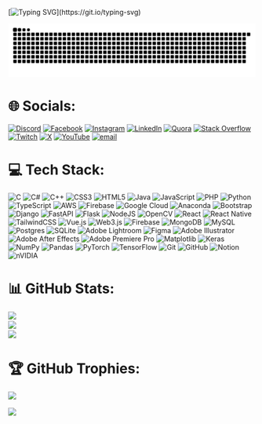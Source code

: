 [![Typing SVG](https://readme-typing-svg.demolab.com?font=Fira+Code&size=24&pause=1000&color=A3C4F3&center=true&vCenter=true&width=1000&lines=Hello%2C+Sangyii+here!;How+are+you+doing+today%3F;I+love+Python%2C+ML%2C+and+Cybersecurity!;%E5%BE%88%E9%AB%98%E8%88%88%E8%A6%8B%E5%88%B0%E4%BD%A0!;%E3%81%AF%E3%81%98%E3%82%81%E3%81%BE%E3%81%97%E3%81%A6!;%E0%B8%A2%E0%B8%B4%E0%B8%99%E0%B8%94%E0%B8%B5%E0%B8%97%E0%B8%B5%E0%B9%88%E0%B9%84%E0%B8%94%E0%B9%89%E0%B8%A3%E0%B8%B9%E0%B9%89%E0%B8%88%E0%B8%B1%E0%B8%81!;%EB%A7%8C%EB%82%98%EC%84%9C+%EB%B0%98%EA%B0%80%EC%9B%8C%EC%9A%94!)](https://git.io/typing-svg)

<picture>
  <source media="(prefers-color-scheme: dark)" srcset="https://raw.githubusercontent.com/Sangyii/Sangyii/refs/heads/output/github-snake-dark.svg"/>
  <source media="(prefers-color-scheme: light)" srcset="https://raw.githubusercontent.com/Sangyii/Sangyii/refs/heads/output/github-snake.svg"/>
  <img alt="github-snake" src="https://raw.githubusercontent.com/Sangyii/Sangyii/refs/heads/output/github-snake.svg"/>
</picture>

# 🌐 Socials:
[![Discord](https://img.shields.io/badge/Discord-%237289DA.svg?logo=discord&logoColor=white)](https://discord.gg/SfRzdesrNk) [![Facebook](https://img.shields.io/badge/Facebook-%231877F2.svg?logo=Facebook&logoColor=white)](https://www.facebook.com/charlie.purnomo) [![Instagram](https://img.shields.io/badge/Instagram-%23E4405F.svg?logo=Instagram&logoColor=white)](https://instagram.com/super_sangyi) [![LinkedIn](https://img.shields.io/badge/LinkedIn-%230077B5.svg?logo=linkedin&logoColor=white)](https://linkedin.com/in/charlie-purnomo-40bb37347) [![Quora](https://img.shields.io/badge/Quora-%23B92B27.svg?logo=Quora&logoColor=white)](https://www.quora.com/profile/Charlie-Purnomo) [![Stack Overflow](https://img.shields.io/badge/-Stackoverflow-FE7A16?logo=stack-overflow&logoColor=white)](https://stackoverflow.com/users/20253890) [![Twitch](https://img.shields.io/badge/Twitch-%239146FF.svg?logo=Twitch&logoColor=white)](https://twitch.tv/beastmaster4990) [![X](https://img.shields.io/badge/X-black.svg?logo=X&logoColor=white)](https://x.com/s4ngyi) [![YouTube](https://img.shields.io/badge/YouTube-%23FF0000.svg?logo=YouTube&logoColor=white)](https://www.youtube.com/@thesangyi) [![email](https://img.shields.io/badge/Email-D14836?logo=gmail&logoColor=white)](mailto:charliepurnomo5@gmail.com) 

# 💻 Tech Stack:
![C](https://img.shields.io/badge/c-%2300599C.svg?style=for-the-badge&logo=c&logoColor=white) ![C#](https://img.shields.io/badge/c%23-%23239120.svg?style=for-the-badge&logo=csharp&logoColor=white) ![C++](https://img.shields.io/badge/c++-%2300599C.svg?style=for-the-badge&logo=c%2B%2B&logoColor=white) ![CSS3](https://img.shields.io/badge/css3-%231572B6.svg?style=for-the-badge&logo=css3&logoColor=white) ![HTML5](https://img.shields.io/badge/html5-%23E34F26.svg?style=for-the-badge&logo=html5&logoColor=white) ![Java](https://img.shields.io/badge/java-%23ED8B00.svg?style=for-the-badge&logo=openjdk&logoColor=white) ![JavaScript](https://img.shields.io/badge/javascript-%23323330.svg?style=for-the-badge&logo=javascript&logoColor=%23F7DF1E) ![PHP](https://img.shields.io/badge/php-%23777BB4.svg?style=for-the-badge&logo=php&logoColor=white) ![Python](https://img.shields.io/badge/python-3670A0?style=for-the-badge&logo=python&logoColor=ffdd54) ![TypeScript](https://img.shields.io/badge/typescript-%23007ACC.svg?style=for-the-badge&logo=typescript&logoColor=white) ![AWS](https://img.shields.io/badge/AWS-%23FF9900.svg?style=for-the-badge&logo=amazon-aws&logoColor=white) ![Firebase](https://img.shields.io/badge/firebase-%23039BE5.svg?style=for-the-badge&logo=firebase) ![Google Cloud](https://img.shields.io/badge/GoogleCloud-%234285F4.svg?style=for-the-badge&logo=google-cloud&logoColor=white) ![Anaconda](https://img.shields.io/badge/Anaconda-%2344A833.svg?style=for-the-badge&logo=anaconda&logoColor=white) ![Bootstrap](https://img.shields.io/badge/bootstrap-%238511FA.svg?style=for-the-badge&logo=bootstrap&logoColor=white) ![Django](https://img.shields.io/badge/django-%23092E20.svg?style=for-the-badge&logo=django&logoColor=white) ![FastAPI](https://img.shields.io/badge/FastAPI-005571?style=for-the-badge&logo=fastapi) ![Flask](https://img.shields.io/badge/flask-%23000.svg?style=for-the-badge&logo=flask&logoColor=white) ![NodeJS](https://img.shields.io/badge/node.js-6DA55F?style=for-the-badge&logo=node.js&logoColor=white) ![OpenCV](https://img.shields.io/badge/opencv-%23white.svg?style=for-the-badge&logo=opencv&logoColor=white) ![React](https://img.shields.io/badge/react-%2320232a.svg?style=for-the-badge&logo=react&logoColor=%2361DAFB) ![React Native](https://img.shields.io/badge/react_native-%2320232a.svg?style=for-the-badge&logo=react&logoColor=%2361DAFB) ![TailwindCSS](https://img.shields.io/badge/tailwindcss-%2338B2AC.svg?style=for-the-badge&logo=tailwind-css&logoColor=white) ![Vue.js](https://img.shields.io/badge/vue.js-%2335495e.svg?style=for-the-badge&logo=vuedotjs&logoColor=%234FC08D) ![Web3.js](https://img.shields.io/badge/web3.js-F16822?style=for-the-badge&logo=web3.js&logoColor=white) ![Firebase](https://img.shields.io/badge/firebase-a08021?style=for-the-badge&logo=firebase&logoColor=ffcd34) ![MongoDB](https://img.shields.io/badge/MongoDB-%234ea94b.svg?style=for-the-badge&logo=mongodb&logoColor=white) ![MySQL](https://img.shields.io/badge/mysql-4479A1.svg?style=for-the-badge&logo=mysql&logoColor=white) ![Postgres](https://img.shields.io/badge/postgres-%23316192.svg?style=for-the-badge&logo=postgresql&logoColor=white) ![SQLite](https://img.shields.io/badge/sqlite-%2307405e.svg?style=for-the-badge&logo=sqlite&logoColor=white) ![Adobe Lightroom](https://img.shields.io/badge/Adobe%20Lightroom-31A8FF.svg?style=for-the-badge&logo=Adobe%20Lightroom&logoColor=white) ![Figma](https://img.shields.io/badge/figma-%23F24E1E.svg?style=for-the-badge&logo=figma&logoColor=white) ![Adobe Illustrator](https://img.shields.io/badge/adobe%20illustrator-%23FF9A00.svg?style=for-the-badge&logo=adobe%20illustrator&logoColor=white) ![Adobe After Effects](https://img.shields.io/badge/Adobe%20After%20Effects-9999FF.svg?style=for-the-badge&logo=Adobe%20After%20Effects&logoColor=white) ![Adobe Premiere Pro](https://img.shields.io/badge/Adobe%20Premiere%20Pro-9999FF.svg?style=for-the-badge&logo=Adobe%20Premiere%20Pro&logoColor=white) ![Matplotlib](https://img.shields.io/badge/Matplotlib-%23ffffff.svg?style=for-the-badge&logo=Matplotlib&logoColor=black) ![Keras](https://img.shields.io/badge/Keras-%23D00000.svg?style=for-the-badge&logo=Keras&logoColor=white) ![NumPy](https://img.shields.io/badge/numpy-%23013243.svg?style=for-the-badge&logo=numpy&logoColor=white) ![Pandas](https://img.shields.io/badge/pandas-%23150458.svg?style=for-the-badge&logo=pandas&logoColor=white) ![PyTorch](https://img.shields.io/badge/PyTorch-%23EE4C2C.svg?style=for-the-badge&logo=PyTorch&logoColor=white) ![TensorFlow](https://img.shields.io/badge/TensorFlow-%23FF6F00.svg?style=for-the-badge&logo=TensorFlow&logoColor=white) ![Git](https://img.shields.io/badge/git-%23F05033.svg?style=for-the-badge&logo=git&logoColor=white) ![GitHub](https://img.shields.io/badge/github-%23121011.svg?style=for-the-badge&logo=github&logoColor=white) ![Notion](https://img.shields.io/badge/Notion-%23000000.svg?style=for-the-badge&logo=notion&logoColor=white) ![nVIDIA](https://img.shields.io/badge/nVIDIA-%2376B900.svg?style=for-the-badge&logo=nVIDIA&logoColor=white)

# 📊 GitHub Stats:
![](https://github-readme-stats.vercel.app/api?username=Sangyii&theme=default&hide_border=false&include_all_commits=true&count_private=true)<br/>
![](https://github-readme-streak-stats.herokuapp.com/?user=Sangyii&theme=default&hide_border=false)<br/>
![](https://github-readme-stats.vercel.app/api/top-langs/?username=Sangyii&theme=default&hide_border=false&include_all_commits=true&count_private=true&layout=compact)

# 🏆 GitHub Trophies:
![](https://github-profile-trophy.vercel.app/?username=Sangyii&theme=default&no-frame=false&no-bg=false&margin-w=4)

![](https://quotes-github-readme.vercel.app/api?type=horizontal&theme=tokyonight)
